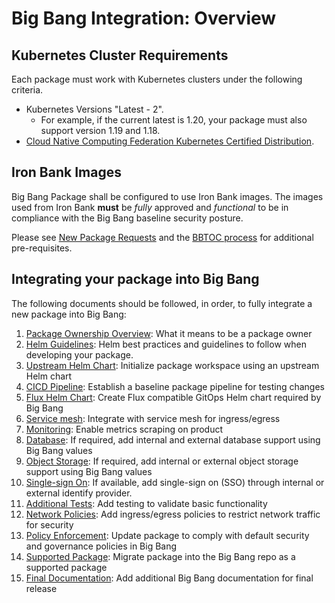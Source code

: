 # Big Bang Integration: Overview


## Kubernetes Cluster Requirements

Each package must work with Kubernetes clusters under the following criteria.

* Kubernetes Versions "Latest - 2".  
  - For example, if the current latest is 1.20, your package must also support version 1.19 and 1.18.
* [Cloud Native Computing Federation Kubernetes Certified Distribution](https://www.cncf.io/certification/software-conformance/).


## Iron Bank Images

Big Bang Package shall be configured to use Iron Bank images.  The images used from Iron Bank __must__ be _fully_ approved and _functional_ to be in compliance with the Big Bang baseline security posture.

Please see [New Package Requests](NewPackageRequests.md) and the [BBTOC process](https://repo1.dso.mil/platform-one/bbtoc/-/tree/master/process) for additional pre-requisites. 


## Integrating your package into Big Bang
The following documents should be followed, in order, to fully integrate a new package into Big Bang:

1. [Package Ownership Overview](./package-integration/package-integration-ownership.md): What it means to be a package owner 
1. [Helm Guidelines](./package-integration/package-integration-helm_standards.md): Helm best practices and guidelines to follow when developing your package. 
1. [Upstream Helm Chart](./package-integration/package-integration-upstream.md): Initialize package workspace using an upstream Helm chart
1. [CICD Pipeline](./package-integration/package-integration-pipeline.md): Establish a baseline package pipeline for testing changes
1. [Flux Helm Chart](./package-integration/package-integration-flux.md): Create Flux compatible GitOps Helm chart required by Big Bang
1. [Service mesh](./package-integration/package-integration-service-mesh.md): Integrate with service mesh for ingress/egress
1. [Monitoring](./package-integration/package-integration-monitoring.md): Enable metrics scraping on product
1. [Database](./package-integration/package-integration-database.md): If required, add internal and external database support using Big Bang values
1. [Object Storage](./package-integration/package-integration-storage.md): If required, add internal or external object storage support using Big Bang values
1. [Single-sign On](./package-integration/package-integration-sso.md): If available, add single-sign on (SSO) through internal or external identify provider.
1. [Additional Tests](./package-integration/package-integration-testing.md): Add testing to validate basic functionality
1. [Network Policies](./package-integration/package-integration-network-policies.md): Add ingress/egress policies to restrict network traffic for security
1. [Policy Enforcement](./package-integration/package-integration-policy-enforcement.md): Update package to comply with default security and governance policies in Big Bang
1. [Supported Package](./package-integration/product-integration-supported.md): Migrate package into the Big Bang repo as a supported package
1. [Final Documentation](./package-integration/package-integration-documentation.md): Add additional Big Bang documentation for final release
